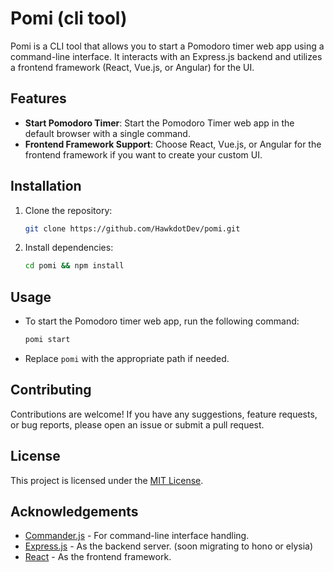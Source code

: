 # Pomi (cli tool)

Pomi is a CLI tool that allows you to start a Pomodoro timer web app using a command-line interface. It interacts with an Express.js backend and utilizes a frontend framework (React, Vue.js, or Angular) for the UI.

## Features

- **Start Pomodoro Timer**: Start the Pomodoro Timer web app in the default browser with a single command.
- **Frontend Framework Support**: Choose React, Vue.js, or Angular for the frontend framework if you want to create your custom UI.

## Installation

1. Clone the repository:

   ```bash
   git clone https://github.com/HawkdotDev/pomi.git
   ```

2. Install dependencies:

   ```bash
   cd pomi && npm install
   ```

## Usage

- To start the Pomodoro timer web app, run the following command:
   
   ```bash
   pomi start
   ```

- Replace `pomi` with the appropriate path if needed.

<!--  
## Configuration

- **Web App URL**: Replace `'https://your-pomo-timer-url.com'` in the code with the actual URL of your Pomodoro timer web app.
- **Express.js Backend**: Customize the Express.js server code in `server.js` to fit your requirements.
-->

## Contributing

Contributions are welcome! If you have any suggestions, feature requests, or bug reports, please open an issue or submit a pull request.

## License

This project is licensed under the [MIT License](LICENSE).

## Acknowledgements

- [Commander.js](https://github.com/tj/commander.js) - For command-line interface handling.
- [Express.js](https://expressjs.com/) - As the backend server. (soon migrating to hono or elysia)
- [React](https://reactjs.org/) - As the frontend framework.
